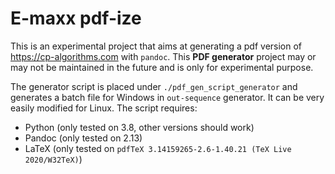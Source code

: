 E-maxx pdf-ize
==========

This is an experimental project that aims at generating a pdf version of https://cp-algorithms.com with `pandoc`. This **PDF generator** project may or may not be maintained in the future and is only for experimental purpose.

The generator script is placed under `./pdf_gen_script_generator` and generates a batch file for Windows in `out-sequence` generator. It can be very easily modified for Linux. The script requires:

* Python (only tested on 3.8, other versions should work)
* Pandoc (only tested on 2.13)
* LaTeX (only tested on `pdfTeX 3.14159265-2.6-1.40.21 (TeX Live 2020/W32TeX)`)

